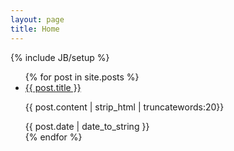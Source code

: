 ```yaml
---
layout: page
title: Home
---
```

{% include JB/setup %}
<ul class="posts">
  {% for post in site.posts %}
    <li>
      <div>
        <a href="{{ BASE_PATH }}{{ post.url }}">{{ post.title }}</a>
        <p>{{ post.content | strip_html | truncatewords:20}}</p>
      </div>
      <span>{{ post.date | date_to_string }}</span>
    </li>
  {% endfor %}
</ul>